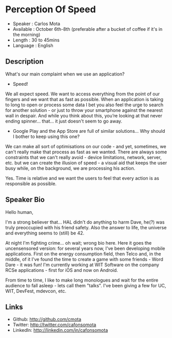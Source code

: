 Perception Of Speed
========================

* Speaker   : Carlos Mota
* Available : October 6th-8th (preferable after a bucket of coffee if it's in the morning)
* Length    : 30 to 45mins
* Language  : English

Description
-----------

What's our main complaint when we use an application?

- Speed!

We all expect speed. We want to access everything from the point of our fingers and we want that as fast as possible. When an application is taking to long to open or process some data I bet you also feel the urge to search for another solution - or just to throw your smartphone against the nearest wall in despair. And while you think about this, you’re looking at that never ending spinner… that... it just doesn't seem to go away.

- Google Play and the App Store are full of similar solutions... Why should I bother to keep using this one?

We can make all sort of optimisations on our code - and yet, sometimes, we can't really make that process as fast as we wanted. There are always some constraints that we can't really avoid - device limitations, network, server, etc. but we can create the illusion of speed - a visual aid that keeps the user busy while, on the background, we are processing his action.

Yes. Time is relative and we want the users to feel that every action is as responsible as possible.


Speaker Bio
-----------

Hello human,

I'm a strong believer that... HAL didn't do anything to harm Dave, he(?) was truly preoccupied with his friend safety. Also the answer to life, the universe and everything seems to (still) be 42.

At night I'm fighting crime... oh wait; wrong bio here. Here it goes the uncensensored version: for several years now, I've been developing mobile applications. First on the energy consumption field, then Telco and, in the middle, of it I've found the time to create a game with some friends - Word Dare - it was fun! I'm currently working at WIT Software on the company RCSe applications - first for iOS and now on Android.

From time to time, I like to make long monologues and wait for the entire audience to fall asleep - lets call them "talks". I've been giving a few for UC, WIT, DevFest, mdevcon, etc.


Links
-----

* Github: http://github.com/cmota
* Twitter: http://twitter.com/cafonsomota
* LinkedIn: http://linkedin.com/in/cafonsomota
